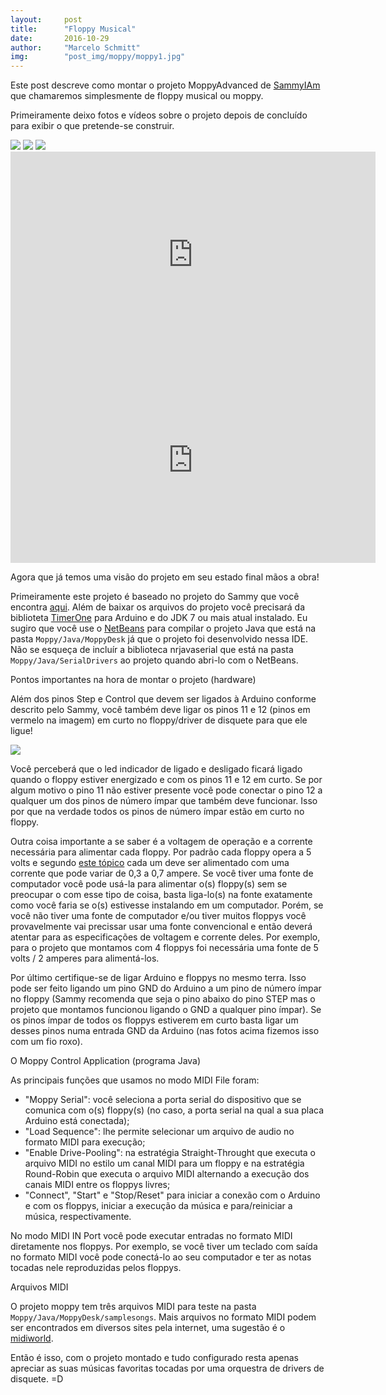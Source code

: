 ```yaml
---
layout:     post
title:      "Floppy Musical"
date:       2016-10-29
author:     "Marcelo Schmitt"
img:        "post_img/moppy/moppy1.jpg"
---
```


Este post descreve como montar o projeto MoppyAdvanced de <a href="https://github.com/SammyIAm">SammyIAm</a> que chamaremos simplesmente de floppy musical ou moppy.

Primeiramente deixo fotos e vídeos sobre o projeto depois de concluído para exibir o que pretende-se construir.

<img src="{{ site.baseurl }}/post_img/moppy/moppy1.jpg" style="margin: 0 auto; max-height: 390px;">

<img src="{{ site.baseurl }}/post_img/moppy/moppy2.jpg" style="margin: 0 auto; max-height: 390px;">

<img src="{{ site.baseurl }}/post_img/moppy/moppy3.jpg" style="margin: 0 auto; max-height: 390px;">

<iframe width="584" height="329" src="https://www.youtube.com/embed/hsN9MINXFiQ" frameborder="0" allowfullscreen>Floppys tocando Tetris</iframe>
<iframe width="584" height="329" src="https://www.youtube.com/embed/Z7V2LiwLtbM" frameborder="0" allowfullscreen>Floppys tocando Crash Bandecoot Wrapped</iframe>

Agora que já temos uma visão do projeto em seu estado final mãos a obra!

Primeiramente este projeto é baseado no projeto do Sammy que você encontra <a href="https://github.com/SammyIAm/Moppy">aqui</a>. Além de baixar os arquivos do projeto você precisará da biblioteta <a href="https://code.google.com/archive/p/arduino-timerone/downloads">TimerOne</a> para Arduino e do JDK 7 ou mais atual instalado. Eu sugiro que você use o <a href="https://netbeans.org/">NetBeans</a> para compilar o projeto Java que está na pasta ``Moppy/Java/MoppyDesk`` já que o projeto foi desenvolvido nessa IDE. Não se esqueça de incluír a biblioteca nrjavaserial que está na pasta ``Moppy/Java/SerialDrivers`` ao projeto quando abri-lo com o NetBeans.

Pontos importantes na hora de montar o projeto (hardware)

Além dos pinos Step e Control que devem ser ligados à Arduino conforme descrito pelo Sammy, você também deve ligar os pinos 11 e 12 (pinos em vermelo na imagem) em curto no floppy/driver de disquete para que ele ligue!

<img src="{{ site.baseurl }}/post_img/moppy/pinagem-floppy.jpg" style="margin: 0 auto; max-height: 390px;">

Você perceberá que o led indicador de ligado e desligado ficará ligado quando o floppy estiver energizado e com os pinos 11 e 12 em curto. Se por algum motivo o pino 11 não estiver presente você pode conectar o pino 12 a qualquer um dos pinos de número ímpar que também deve funcionar. Isso por que na verdade todos os pinos de número ímpar estão em curto no floppy.

Outra coisa importante a se saber é a voltagem de operação e a corrente necessária para alimentar cada floppy. Por padrão cada floppy opera a 5 volts e segundo <a href="http://forum.arduino.cc/index.php?topic=152419.0">este tópico</a> cada um deve ser alimentado com uma corrente que pode variar de 0,3 a 0,7 ampere. Se você tiver uma fonte de computador você pode usá-la para alimentar o(s) floppy(s) sem se preocupar o com esse tipo de coisa, basta liga-lo(s) na fonte exatamente como você faria se o(s) estivesse instalando em um computador. Porém, se você não tiver uma fonte de computador e/ou tiver muitos floppys você provavelmente vai precissar usar uma fonte convencional e então deverá atentar para as especificações de voltagem e corrente deles. Por exemplo, para o projeto que montamos com 4 floppys foi necessária uma fonte de 5 volts / 2 amperes para alimentá-los.

Por último certifique-se de ligar Arduino e floppys no mesmo terra. Isso pode ser feito ligando um pino GND do Arduino a um pino de número ímpar no floppy (Sammy recomenda que seja o pino abaixo do pino STEP mas o projeto que montamos funcionou ligando o GND a qualquer pino ímpar). Se os pinos ímpar de todos os floppys estiverem em curto basta ligar um desses pinos numa entrada GND da Arduino (nas fotos acima fizemos isso com um fio roxo).

O Moppy Control Application (programa Java)

As principais funções que usamos no modo MIDI File foram:

- "Moppy Serial": você seleciona a porta serial do dispositivo que se comunica com o(s) floppy(s) (no caso, a porta serial na qual a sua placa Arduino está conectada);
- "Load Sequence": lhe permite selecionar um arquivo de audio no formato MIDI para execução;
- "Enable Drive-Pooling": na estratégia Straight-Throught que executa o arquivo MIDI no estilo um canal MIDI para um floppy e na estratégia Round-Robin que executa o arquivo MIDI alternando a execução dos canais MIDI entre os floppys livres;
- "Connect", "Start" e "Stop/Reset" para iniciar a conexão com o Arduino e com os floppys, iniciar a execução da música e para/reiniciar a música, respectivamente.

No modo MIDI IN Port você pode executar entradas no formato MIDI diretamente nos floppys. Por exemplo, se você tiver um teclado com saída no formato MIDI você pode conectá-lo ao seu computador e ter as notas tocadas nele reproduzidas pelos floppys.

Arquivos MIDI

O projeto moppy tem três arquivos MIDI para teste na pasta ``Moppy/Java/MoppyDesk/samplesongs``. Mais arquivos no formato MIDI podem ser encontrados em diversos sites pela internet, uma sugestão é o <a href="http://www.midiworld.com/">midiworld</a>.

<p>
Então é isso, com o projeto montado e tudo configurado resta apenas apreciar as suas músicas favoritas tocadas por uma orquestra de drivers de disquete. =D
</p>
